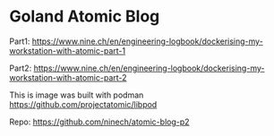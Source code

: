 # Goland Atomic Blog

Part1: https://www.nine.ch/en/engineering-logbook/dockerising-my-workstation-with-atomic-part-1

Part2: https://www.nine.ch/en/engineering-logbook/dockerising-my-workstation-with-atomic-part-2

This is image was built with podman https://github.com/projectatomic/libpod

Repo: https://github.com/ninech/atomic-blog-p2

